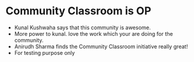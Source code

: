 # Community Classroom is OP

- Kunal Kushwaha says that this community is awesome.
- More power to kunal. love the work which your are doing for the community.
- Anirudh Sharma finds the Community Classroom initiative really great!
- For testing purpose only
